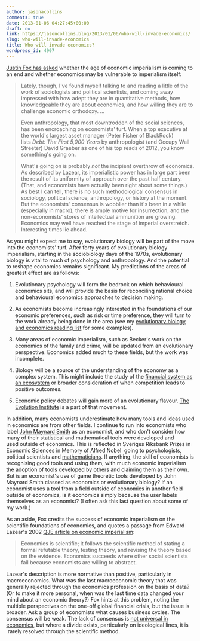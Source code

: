 ```yaml
---
author: jasonacollins
comments: true
date: 2013-01-06 04:27:45+00:00
draft: no
link: https://jasoncollins.blog/2013/01/06/who-will-invade-economics/
slug: who-will-invade-economics
title: Who will invade economics?
wordpress_id: 4907
---
```


[Justin Fox has asked](http://blogs.hbr.org/fox/2013/01/the-end-of-economists-imper.html) whether the age of economic imperialism is coming to an end and whether economics may be vulnerable to imperialism itself:


<blockquote>Lately, though, I've found myself talking to and reading a little of the work of sociologists and political scientists, and coming away impressed with how adept they are in quantitative methods, how knowledgeable they are about economics, and how willing they are to challenge economic orthodoxy. ...

Even anthropology, that most downtrodden of the social sciences, has been encroaching on economists' turf. When a top executive at the world's largest asset manager (Peter Fisher of BlackRock) lists _Debt: The First 5,000 Years_ by anthropologist (and Occupy Wall Streeter) David Graeber as one of his top reads of 2012, you know something's going on.

What's going on is probably _not_ the incipient overthrow of economics. As described by Lazear, its imperialistic power has in large part been the result of its uniformity of approach over the past half century. (That, and economists have actually been right about some things.) As best I can tell, there is no such methodological consensus in sociology, political science, anthropology, or history at the moment. But the economists' consensus is wobblier than it's been in a while (especially in macro), there is ample motive for insurrection, and the non-economists' stores of intellectual ammunition are growing. Economics may well have reached the stage of imperial overstretch. Interesting times lie ahead.</blockquote>


As you might expect me to say, evolutionary biology will be part of the move into the economists' turf. After forty years of evolutionary biology imperialism, starting in the sociobiology days of the 1970s, evolutionary biology is vital to much of psychology and anthropology. And the potential to reshape economics remains significant. My predictions of the areas of greatest effect are as follows:



	
  1. Evolutionary psychology will form the bedrock on which behavioural economics sits, and will provide the basis for reconciling rational choice and behavioural economics approaches to decision making.

	
  2. As economists become increasingly interested in the foundations of our economic preferences, such as risk or time preference, they will turn to the work already being done in the area (see my [evolutionary biology and economics reading list](https://jasoncollins.blog/economics-and-evolutionary-biology-reading-list/) for some examples).

	
  3. Many areas of economic imperialism, such as Becker's work on the economics of the family and crime, will be updated from an evolutionary perspective. Economics added much to these fields, but the work was incomplete.

	
  4. Biology will be a source of the understanding of the economy as a complex system. This might include the study of the [financial system as an ecosystem](https://jasoncollins.blog/2011/02/banking-as-an-ecosystem/) or broader consideration of when competition leads to positive outcomes.

	
  5. Economic policy debates will gain more of an evolutionary flavour. [The Evolution Institute](http://evolution-institute.org/) is a part of that movement.


In addition, many economists underestimate how many tools and ideas used in economics are from other fields. I continue to run into economists who label [John Maynard Smith](http://en.wikipedia.org/wiki/John_Maynard_Smith) as an economist, and who don't consider how many of their statistical and mathematical tools were developed and used outside of economics. This is reflected in Sveriges Riksbank Prizes in Economic Sciences in Memory of Alfred Nobel  going to psychologists, political scientists and [mathematicians](https://jasoncollins.blog/2012/10/nobel-prizes-and-marriage-markets/). If anything, the skill of economists is recognising good tools and using them, with much economic imperialism the adoption of tools developed by others and claiming them as their own. But is an economist's use of game theoretic tools developed by John Maynard Smith classed as economics or evolutionary biology? If an economist uses a tool from a field outside of economics in another field outside of economics, is it economics simply because the user labels themselves as an economist? (I often ask this last question about some of my work.)

As an aside, Fox credits the success of economic imperialism on the scientific foundations of economics, and quotes a passage from Edward Lazear's 2002 [QJE article on economic imperialism](http://qje.oxfordjournals.org/content/115/1/99.abstract):


<blockquote>Economics is scientific; it follows the scientific method of stating a formal refutable theory, testing theory, and revising the theory based on the evidence. Economics succeeds where other social scientists fail because economists are willing to abstract.</blockquote>


Lazear's description is more normative than positive, particularly in macroeconomics. What was the last macroeconomic theory that was generally rejected through the economics profession on the basis of data? (Or to make it more personal, when was the last time data changed your mind about an economic theory?) Fox hints at this problem, noting the multiple perspectives on the one-off global financial crisis, but the issue is broader. Ask a group of economists what causes business cycles. The consensus will be weak. The lack of consensus is [not universal in economics](http://users.nber.org/~jwolfers/Papers/OpinionsofEconomists.pdf), but where a divide exists, particularly on ideological lines, it is  rarely resolved through the scientific method.
